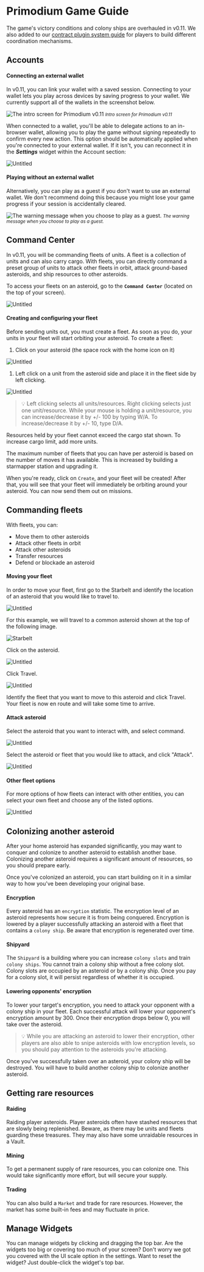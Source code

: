 # Primodium Game Guide

The game's victory conditions and colony ships are overhauled in v0.11. We also added to our [contract plugin system guide](./world-extension.mdx) for players to build different coordination mechanisms.

## Accounts

#### Connecting an external wallet

In v0.11, you can link your wallet with a saved session. Connecting to your wallet lets you play across devices by saving progress to your wallet. We currently support all of the wallets in the screenshot below.

![The intro screen for Primodium v0.11 ](../public/game-guide/v0_11Home.png)
<small>_Intro screen for Primodium v0.11_</small>

When connected to a wallet, you'll be able to delegate actions to an in-browser wallet, allowing you to play the game without signing repeatedly to confirm every new action. This option should be automatically applied when you're connected to your external wallet. If it isn't, you can reconnect it in the **_Settings_** widget within the Account section:

![Untitled](../public/game-guide/AuthorizeDelegate.png)

#### Playing without an external wallet

Alternatively, you can play as a guest if you don't want to use an external
wallet. We don't recommend doing this because you might lose your game progress
if your session is accidentally cleared.

![The warning message when you choose to play as a guest.](../public/game-guide/GuestWarning.png)
<small>_The warning message when you choose to play as a guest._</small>

## Command Center

In v0.11, you will be commanding fleets of units. A fleet is a collection of units and can also carry cargo. With fleets, you can directly command a preset group of units to attack other fleets in orbit, attack ground-based asteroids, and ship resources to other asteroids.

To access your fleets on an asteroid, go to the **`Command Center`** (located on the top of your screen).

![Untitled](../public/game-guide/OpenCommandCenter.png)

#### Creating and configuring your fleet

Before sending units out, you must create a fleet. As soon as you do, your units
in your fleet will start orbiting your asteroid. To create a fleet:

1. Click on your asteroid (the space rock with the home icon on it)

![Untitled](../public/game-guide/CreateFleet.png)

1. Left click on a unit from the asteroid side and place it in the fleet side by left clicking.

![Untitled](../public/game-guide/TransferUnit.png)

> 💡 Left clicking selects all units/resources. Right clicking selects just one unit/resource. While your mouse is holding a unit/resource, you can increase/decrease it by +/- 100 by typing W/A. To increase/decrease it by +/- 10, type D/A.

Resources held by your fleet cannot exceed the cargo stat shown. To increase cargo limit, add more units.

The maximum number of fleets that you can have per asteroid is based on the number of moves it has available. This is increased by building a starmapper station and upgrading it.

When you're ready, click on `Create`, and your fleet will be created! After that, you will see that your fleet will immediately be orbiting around your asteroid. You can now send them out on missions.

## Commanding fleets

With fleets, you can:

- Move them to other asteroids
- Attack other fleets in orbit
- Attack other asteroids
- Transfer resources
- Defend or blockade an asteroid

#### Moving your fleet

In order to move your fleet, first go to the Starbelt and identify the location of an asteroid that you would like to travel to.

![Untitled](../public/game-guide/OpenStarbelt.png)

For this example, we will travel to a common asteroid shown at the top of the following image.

![Starbelt](../public/game-guide/Starbelt.png)

Click on the asteroid.

![Untitled](../public/game-guide/Travel.png)

Click Travel.

![Untitled](../public/game-guide/Travel2.png)

Identify the fleet that you want to move to this asteroid and click Travel. Your fleet is now en route and will take some time to arrive.

#### Attack asteroid

Select the asteroid that you want to interact with, and select command.

![Untitled](../public/game-guide/CommandButton.png)

Select the asteroid or fleet that you would like to attack, and click "Attack".

![Untitled](../public/game-guide/Attack.png)

#### Other fleet options

For more options of how fleets can interact with other entities, you can select your own fleet and choose any of the listed options.

![Untitled](../public/game-guide/OtherFleetOptions.png)

## Colonizing another asteroid

After your home asteroid has expanded significantly, you may want to conquer and colonize to another asteroid to establish another base. Colonizing another asteroid requires a significant amount of resources, so you should prepare early.

Once you've colonized an asteroid, you can start building on it in a similar way to how you've been developing your original base.

#### Encryption

Every asteroid has an `encryption` statistic. The encryption level of an asteroid represents how secure it is from being conquered. Encryption is lowered by a player successfully attacking an asteroid with a fleet that contains a `colony ship`. Be aware that encryption is regenerated over time.

#### Shipyard

The `Shipyard` is a building where you can increase `colony slots` and train `colony ships`. You cannot train a colony ship without a free colony slot. Colony slots are occupied by an asteroid or by a colony ship. Once you pay for a colony slot, it will persist regardless of whether it is occupied.

#### Lowering opponents' encryption

To lower your target's encryption, you need to attack your opponent with a colony ship in your fleet. Each successful attack will lower your opponent's encryption amount by 300. Once their encryption drops below 0, you will take over the asteroid.

> 💡 While you are attacking an asteroid to lower their encryption, other
> players are also able to snipe asteroids with low encryption levels, so you
> should pay attention to the asteroids you're attacking.

Once you've successfully taken over an asteroid, your colony ship will be destroyed. You will have to build another colony ship to colonize another asteroid.

## Getting rare resources

#### Raiding

Raiding player asteroids. Player asteroids often have stashed resources that are slowly being replenished. Beware, as there may be units and fleets guarding these treasures. They may also have some unraidable resources in a Vault.

#### Mining

To get a permanent supply of rare resources, you can colonize one. This would take significantly more effort, but will secure your supply.

#### Trading

You can also build a `Market` and trade for rare resources. However, the market has some built-in fees and may fluctuate in price.

## Manage Widgets

You can manage widgets by clicking and dragging the top bar. Are the widgets too big or covering too much of your screen? Don't worry we got you covered with the UI scale option in the settings. Want to reset the widget? Just double-click the widget's top bar.
